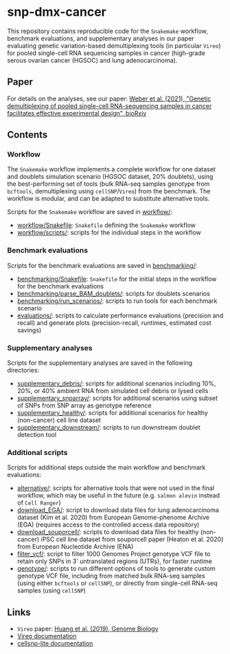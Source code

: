 # snp-dmx-cancer

This repository contains reproducible code for the `Snakemake` workflow, benchmark evaluations, and supplementary analyses in our paper evaluating genetic variation-based demultiplexing tools (in particular `Vireo`) for pooled single-cell RNA sequencing samples in cancer (high-grade serous ovarian cancer (HGSOC) and lung adenocarcinoma).


## Paper

For details on the analyses, see our paper: [Weber et al. (2021), "Genetic demultiplexing of pooled single-cell RNA-sequencing samples in cancer facilitates effective experimental design", bioRxiv](https://www.biorxiv.org/content/10.1101/2020.11.06.371963v3)


## Contents

### Workflow

The `Snakemake` workflow implements a complete workflow for one dataset and doublets simulation scenario (HGSOC dataset, 20% doublets), using the best-performing set of tools (bulk RNA-seq samples genotype from `bcftools`, demultiplexing using `cellSNP`/`Vireo`) from the benchmark. The workflow is modular, and can be adapted to substitute alternative tools.

Scripts for the `Snakemake` workflow are saved in [workflow/](workflow/):

- [workflow/Snakefile](workflow/Snakefile): `Snakefile` defining the `Snakemake` workflow
- [workflow/scripts/](workflow/scripts/): scripts for the individual steps in the workflow


### Benchmark evaluations

Scripts for the benchmark evaluations are saved in [benchmarking/](benchmarking/):

- [benchmarking/Snakefile](benchmarking/Snakefile): `Snakefile` for the initial steps in the workflow for the benchmark evaluations
- [benchmarking/parse_BAM_doublets/](benchmarking/parse_BAM_doublets/): scripts for doublets scenarios
- [benchmarking/run_scenarios/](benchmarking/run_scenarios/): scripts to run tools for each benchmark scenario
- [evaluations/](evaluations/): scripts to calculate performance evaluations (precision and recall) and generate plots (precision-recall, runtimes, estimated cost savings)


### Supplementary analyses

Scripts for the supplementary analyses are saved in the following directories:

- [supplementary_debris/](supplementary_debris/): scripts for additional scenarios including 10%, 20%, or 40% ambient RNA from simulated cell debris or lysed cells
- [supplementary_snparray/](supplementary_snparray/): scripts for additional scenarios using subset of SNPs from SNP array as genotype reference
- [supplementary_healthy/](supplementary_healthy/): scripts for additional scenarios for healthy (non-cancer) cell line dataset
- [supplementary_downstream/](supplementary_downstream/): scripts to run downstream doublet detection tool


### Additional scripts

Scripts for additional steps outside the main workflow and benchmark evaluations:

- [alternative/](alternative/): scripts for alternative tools that were not used in the final workflow, which may be useful in the future (e.g. `salmon alevin` instead of `Cell Ranger`)
- [download_EGA/](download_EGA/): script to download data files for lung adenocarcinoma dataset (Kim et al. 2020) from European Genome-phenome Archive (EGA) (requires access to the controlled access data repository)
- [download_souporcell/](download_souporcell/): scripts to download data files for healthy (non-cancer) iPSC cell line dataset from souporcell paper (Heaton et al. 2020) from European Nucleotide Archive (ENA)
- [filter_vcf/](filter_vcf/): script to filter 1000 Genomes Project genotype VCF file to retain only SNPs in 3' untranslated regions (UTRs), for faster runtime
- [genotype/](genotype/): scripts to run different options of tools to generate custom genotype VCF file, including from matched bulk RNA-seq samples (using either `bcftools` or `cellSNP`), or directly from single-cell RNA-seq samples (using `cellSNP`)


## Links

- `Vireo` paper: [Huang et al. (2019), Genome Biology](https://genomebiology.biomedcentral.com/articles/10.1186/s13059-019-1865-2)
- [Vireo documentation](https://vireosnp.readthedocs.io/en/latest/index.html)
- [cellsnp-lite documentation](https://github.com/single-cell-genetics/cellsnp-lite)

